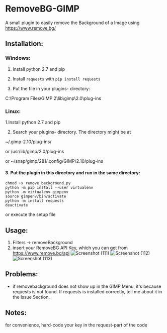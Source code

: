 # RemoveBG-GIMP
A small plugin to easily remove the Background of a Image using https://www.remove.bg/

## Installation:
### Windows: 
1. Install python 2.7 and pip

2. Install  `requests` with `pip install requests`

3. Put the file in your plugins- directory:

C:\Program Files\GIMP 2\lib\gimp\2.0\plug-ins

### Linux: 
1.Install python 2.7 and pip

2. Search your plugins- directory. The directory might be at

~/.gimp-2.10/plug-ins/

or /usr/lib/gimp/2.0/plug-ins  

or ~/snap/gimp/281/.config/GIMP/2.10/plug-ins

#### 3. Put the plugin in this directory and run in the same directory:

```
chmod +x remove_background.py
python -m pip install --user virtualenv
python -m virtualenv gimpenv
source gimpenv/bin/activate
python -m install requests
deactivate
```
 
 or execute the setup file


## Usage:
1. Filters -> removeBackground
2. insert your RemoveBG API Key, which you can get from https://www.remove.bg/api
![Screenshot (111)](https://user-images.githubusercontent.com/66686353/84802853-773a8080-b001-11ea-9c1a-5da90977a010.png)
![Screenshot (112)](https://user-images.githubusercontent.com/66686353/84803152-e1532580-b001-11ea-9bf5-ff2061c3f061.png)
![Screenshot (113)](https://user-images.githubusercontent.com/66686353/84802857-786bad80-b001-11ea-9bdd-be2c37bbea8d.png)

## Problems:
- if removebackground does not show up in the GIMP Menu, it's because requests is not found. 
If requests is installed correctly, tell me about it in the Issue Section.

## Notes:
for convenience, hard-code your key in the request-part of the code
